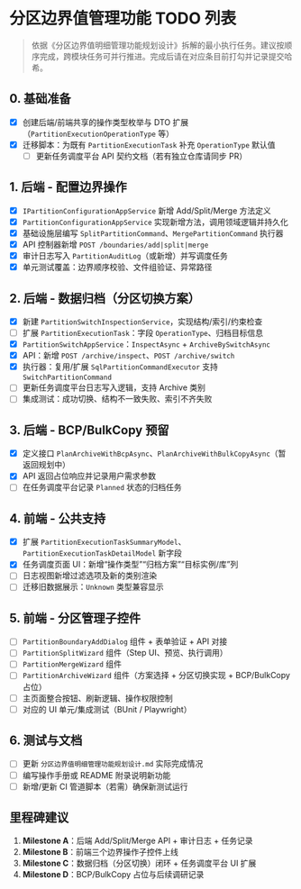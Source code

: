 # 分区边界值管理功能 TODO 列表

> 依据《分区边界值明细管理功能规划设计》拆解的最小执行任务。建议按顺序完成，跨模块任务可并行推进。完成后请在对应条目前打勾并记录提交哈希。

## 0. 基础准备
- [x] 创建后端/前端共享的操作类型枚举与 DTO 扩展（`PartitionExecutionOperationType` 等）
- [x] 迁移脚本：为既有 `PartitionExecutionTask` 补充 `OperationType` 默认值
    - [ ] 更新任务调度平台 API 契约文档（若有独立仓库请同步 PR）

## 1. 后端 - 配置边界操作
- [x] `IPartitionConfigurationAppService` 新增 Add/Split/Merge 方法定义
- [x] `PartitionConfigurationAppService` 实现新增方法，调用领域逻辑并持久化
- [x] 基础设施层编写 `SplitPartitionCommand`、`MergePartitionCommand` 执行器
- [x] API 控制器新增 `POST /boundaries/add|split|merge`
- [x] 审计日志写入 `PartitionAuditLog`（或新增）并写调度任务
- [x] 单元测试覆盖：边界顺序校验、文件组验证、异常路径

## 2. 后端 - 数据归档（分区切换方案）
- [x] 新建 `PartitionSwitchInspectionService`，实现结构/索引/约束检查
- [ ] 扩展 `PartitionExecutionTask`：字段 `OperationType`、归档目标信息
- [x] `PartitionSwitchAppService`：`InspectAsync` + `ArchiveBySwitchAsync`
- [x] API：新增 `POST /archive/inspect`、`POST /archive/switch`
- [x] 执行器：复用/扩展 `SqlPartitionCommandExecutor` 支持 `SwitchPartitionCommand`
- [ ] 更新任务调度平台日志写入逻辑，支持 Archive 类别
- [ ] 集成测试：成功切换、结构不一致失败、索引不齐失败

## 3. 后端 - BCP/BulkCopy 预留
- [x] 定义接口 `PlanArchiveWithBcpAsync`、`PlanArchiveWithBulkCopyAsync`（暂返回规划中）
- [x] API 返回占位响应并记录用户需求参数
- [ ] 在任务调度平台记录 `Planned` 状态的归档任务

## 4. 前端 - 公共支持
- [x] 扩展 `PartitionExecutionTaskSummaryModel`、`PartitionExecutionTaskDetailModel` 新字段
- [x] 任务调度页面 UI：新增“操作类型”“归档方案”“目标实例/库”列
- [ ] 日志视图新增过滤选项及新的类别渲染
- [ ] 迁移旧数据展示：`Unknown` 类型兼容显示

## 5. 前端 - 分区管理子控件
- [ ] `PartitionBoundaryAddDialog` 组件 + 表单验证 + API 对接
- [ ] `PartitionSplitWizard` 组件（Step UI、预览、执行调用）
- [ ] `PartitionMergeWizard` 组件
- [ ] `PartitionArchiveWizard` 组件（方案选择 + 分区切换实现 + BCP/BulkCopy 占位）
- [ ] 主页面整合按钮、刷新逻辑、操作权限控制
- [ ] 对应的 UI 单元/集成测试（BUnit / Playwright）

## 6. 测试与文档
- [ ] 更新 `分区边界值明细管理功能规划设计.md` 实际完成情况
- [ ] 编写操作手册或 README 附录说明新功能
- [ ] 新增/更新 CI 管道脚本（若需）确保新测试运行

## 里程碑建议
1. **Milestone A**：后端 Add/Split/Merge API + 审计日志 + 任务记录
2. **Milestone B**：前端三个边界操作子控件上线
3. **Milestone C**：数据归档（分区切换）闭环 + 任务调度平台 UI 扩展
4. **Milestone D**：BCP/BulkCopy 占位与后续调研记录
